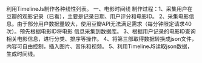 利用TimelineJs制作各种线性列表。
一、电影时间线
   制作过程：1、采集用户在豆瓣的观影记录（已看），主要是记录日期、用户评分和电影ID。
             2、采集电影信息。由于部分用户数据量较大，使用豆瓣API无法满足需求（每分钟限定请求40次）。预先根据电影ID将电影
                信息采集到数据库。
             3、根据用户记录的电影ID查询相关电影信息，进行分类、排序等操作。
             4、将第三部取得数据转换成json文件，内容可自由控制，插入图片、音乐和视频。
             5、利用TimelineJS读取json数据，生成时间线。
